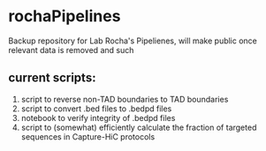 # rochaPipelines
Backup repository for Lab Rocha's Pipelienes, will make public once relevant data is removed and such

## current scripts:
1. script to reverse non-TAD boundaries to TAD boundaries
2. script to convert .bed files to .bedpd files
3. notebook to verify integrity of .bedpd files
4. script to (somewhat) efficiently calculate the fraction of targeted sequences in Capture-HiC protocols
